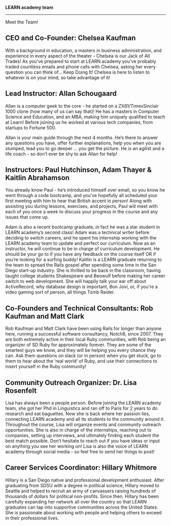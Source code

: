 **LEARN academy team**

--------------------------

Meet the Team!

## CEO and Co-Founder: Chelsea Kaufman

With a background in education, a masters in business administration, and experience in every aspect of the theater - Chelsea is our Jack of All Trades! As you’ve prepared to start at LEARN academy you’ve probably traded countless emails and phone calls with Chelsea, asking her every question you can think of… Keep Doing It! Chelsea is here to listen to whatever is on your mind, so take advantage of it!

## Lead Instructor: Allan Schougaard

Allan is a computer geek to the core - he started on a ZX81/TimexSinclair 1000 clone (how many of us can say that)! He has a masters in Computer Science and Education, and an MBA, making him uniquely qualified to teach at Learn! Before joining us he worked at various tech companies, from startups to Fortune 500.

Allan is your main guide through the next 4 months. He’s there to answer any questions you have, offer further explanations, help you when you are stumped, lead you to go deeper … you get the picture. He is an agilist and a life coach - so don’t ever be shy to ask Allan for help!

## Instructors: Paul Hutchinson, Adam Thayer & Kaitlin Abrahamson

You already know Paul - he’s introduced himself over email, so you know he went through a code bootcamp, and you’ve hopefully all scheduled your first meeting with him to hear that British accent in person!  Along with assisting you during lessons, exercises, and projects, Paul will meet with each of you once a week to discuss your progress in the course and any issues that come up.

Adam is also a recent bootcamp graduate, in fact he was a star student in LEARN academy’s second class! Adam was a technical writer before deciding to switch careers, and he spent his internship working with the LEARN academy team to update and perfect our curriculum. Now as an instructor, he will continue to be in charge of curriculum development. He should be your go to if you have any feedback on the course itself OR if you’re looking for a surfing buddy!
Kaitlin is a LEARN graduate returning to the team to spread the Rails gospel after spending some time in the San Diego start-up industry.  She is thrilled to be back in the classroom, having taught college students Shakespeare and Beowulf before making her career switch to web development.  She will happily talk your ear off about ActiveRecord, why database design is important, Bon Jovi, or, if you're a video gaming sort of person, all things Tomb Raider.

## Co-Founders and Technical Consultants: Rob Kaufman and Matt Clark

Rob Kaufman and Matt Clark have been using Rails for longer than anyone here, running a successful software consultancy, Notch8, since 2007. They are both extremely active in their local Ruby communities, with Rob being an organizer of SD Ruby for approximately forever. They are some of the smartest guys we know, and they will be helping you every chance they can. Ask them questions on slack (or in person) when you get stuck, go to them to hear about the ‘real world’ of Ruby, and use their connections to insert yourself in the Ruby community!

## Community Outreach Organizer: Dr. Lisa Rosenfelt

Lisa has always been a people person. Before joining the LEARN academy team, she got her Phd in Linguistics and ran off to Paris for 2 years to do research and eat baguettes. Now she is back where her passion lies, connecting LEARN academy and all its students to the community around it. Throughout the course, Lisa will organize events and community outreach opportunities. She is also in charge of the internships, reaching out to companies, setting up interviews, and ultimately finding each student the best match possible.  Don’t hesitate to reach out if you have ideas or input on anything you see her working on! Lisa is also the voice of LEARN academy through social media - so feel free to send her things to post!

## Career Services Coordinator: Hillary Whitmore

Hillary is a San Diego native and professional development enthusiast. After graduating from SDSU with a degree in political science, Hillary moved to Seattle and helped to recruit an army of canvassers raising hundreds of thousands of dollars for political non-profits. Since then, Hillary has been carefully expanding her network all over the country so that LEARN graduates can tap into supportive communities across the United States. She is passionate about working with people and helping others to exceed in their professional lives.
